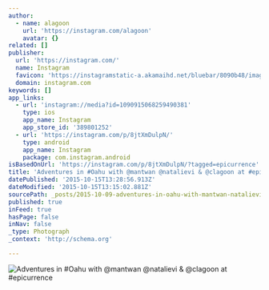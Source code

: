 ```yaml
---
author:
  - name: alagoon
    url: 'https://instagram.com/alagoon'
    avatar: {}
related: []
publisher:
  url: 'https://instagram.com/'
  name: Instagram
  favicon: 'https://instagramstatic-a.akamaihd.net/bluebar/8090b48/images/ico/favicon.ico'
  domain: instagram.com
keywords: []
app_links:
  - url: 'instagram://media?id=1090915068259490381'
    type: ios
    app_name: Instagram
    app_store_id: '389801252'
  - url: 'https://instagram.com/p/8jtXmDulpN/'
    type: android
    app_name: Instagram
    package: com.instagram.android
isBasedOnUrl: 'https://instagram.com/p/8jtXmDulpN/?tagged=epicurrence'
title: 'Adventures in #Oahu with @mantwan @natalievi & @clagoon at #epicurrence'
datePublished: '2015-10-15T13:28:56.913Z'
dateModified: '2015-10-15T13:15:02.881Z'
sourcePath: _posts/2015-10-09-adventures-in-oahu-with-mantwan-natalievi-and-clagoon-at.md
published: true
inFeed: true
hasPage: false
inNav: false
_type: Photograph
_context: 'http://schema.org'

---
```

![Adventures in &num;Oahu with &commat;mantwan &commat;natalievi & &commat;clagoon at &num;epicurrence](https://scontent.cdninstagram.com/hphotos-xaf1/t51.2885-15/s640x640/sh0.08/e35/12106198_1504594423193755_35993260_n.jpg)